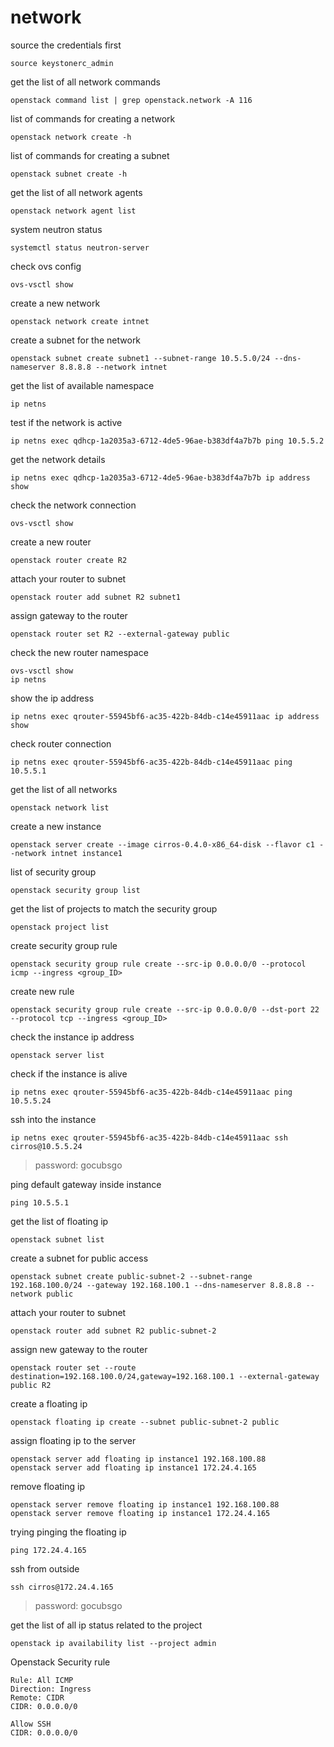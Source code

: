 # network

source the credentials first
```
source keystonerc_admin
```

get the list of all network commands 
```
openstack command list | grep openstack.network -A 116
```

list of commands for creating a network
```
openstack network create -h
```

list of commands for creating a subnet
```
openstack subnet create -h
```

get the list of all network agents
```
openstack network agent list
```

system neutron status
```
systemctl status neutron-server
```

check ovs config
```
ovs-vsctl show
```

create a new network
```
openstack network create intnet
```

create a subnet for the network
```
openstack subnet create subnet1 --subnet-range 10.5.5.0/24 --dns-nameserver 8.8.8.8 --network intnet
```

get the list of available namespace
```
ip netns
```

test if the network is active
```
ip netns exec qdhcp-1a2035a3-6712-4de5-96ae-b383df4a7b7b ping 10.5.5.2
```

get the network details
```
ip netns exec qdhcp-1a2035a3-6712-4de5-96ae-b383df4a7b7b ip address show
```

check the network connection
```
ovs-vsctl show
```

create a new router
```
openstack router create R2
```

attach your router to subnet
```
openstack router add subnet R2 subnet1
```

assign gateway to the router
```
openstack router set R2 --external-gateway public 
```

check the new router namespace
```
ovs-vsctl show
ip netns
```

show the ip address
```
ip netns exec qrouter-55945bf6-ac35-422b-84db-c14e45911aac ip address show
```

check router connection
```
ip netns exec qrouter-55945bf6-ac35-422b-84db-c14e45911aac ping 10.5.5.1
```

get the list of all networks
```
openstack network list
```

create a new instance
```
openstack server create --image cirros-0.4.0-x86_64-disk --flavor c1 --network intnet instance1
```

list of security group
```
openstack security group list
```

get the list of projects to match the security group
```
openstack project list
```

create security group rule
```
openstack security group rule create --src-ip 0.0.0.0/0 --protocol icmp --ingress <group_ID>
```

create new rule
```
openstack security group rule create --src-ip 0.0.0.0/0 --dst-port 22 --protocol tcp --ingress <group_ID>
```

check the instance ip address
```
openstack server list
```

check if the instance is alive
```
ip netns exec qrouter-55945bf6-ac35-422b-84db-c14e45911aac ping 10.5.5.24
```

ssh into the instance
```
ip netns exec qrouter-55945bf6-ac35-422b-84db-c14e45911aac ssh cirros@10.5.5.24
```
> password: gocubsgo

ping default gateway inside instance
```
ping 10.5.5.1
```

get the list of floating ip
```
openstack subnet list
```

create a subnet for public access
```
openstack subnet create public-subnet-2 --subnet-range 192.168.100.0/24 --gateway 192.168.100.1 --dns-nameserver 8.8.8.8 --network public
```

attach your router to subnet
```
openstack router add subnet R2 public-subnet-2
```

assign new gateway to the router
```
openstack router set --route destination=192.168.100.0/24,gateway=192.168.100.1 --external-gateway public R2
```

create a floating ip
```
openstack floating ip create --subnet public-subnet-2 public
```

assign floating ip to the server
```
openstack server add floating ip instance1 192.168.100.88
openstack server add floating ip instance1 172.24.4.165
```

remove floating ip
```
openstack server remove floating ip instance1 192.168.100.88
openstack server remove floating ip instance1 172.24.4.165
```

trying pinging the floating ip
```
ping 172.24.4.165
```

ssh from outside
```
ssh cirros@172.24.4.165
```
> password: gocubsgo

get the list of all ip status related to the project 
```
openstack ip availability list --project admin
```

Openstack Security rule
```
Rule: All ICMP
Direction: Ingress
Remote: CIDR
CIDR: 0.0.0.0/0

Allow SSH
CIDR: 0.0.0.0/0
```
